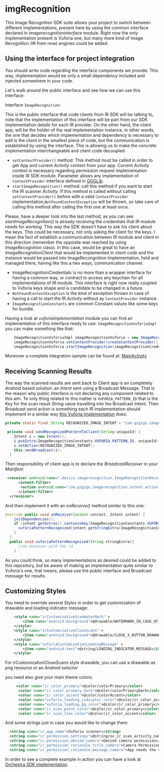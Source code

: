 # imgRecognition

This Image Recognition SDK suite allows your project to switch between different implementations, present here by using the common interface declared in _imagerecognitioninterface_ module. Right now the only implementation present is Vuforia one, but many more kind of Image Recognition (IR from now) engines could be added.

## Using the interface for project integration
You should write code regarding the interface components we provide. This way, implementation would be only a small dependency included and injected somewhere in your code.

Let's walk around the public interface and see how we can use this interface:

Interface `ImageRecognition`:

This is the public interface that code clients from IR SDK will be talking to, note that the implementation of this interface will be part from our SDK implementation details for each IR provider. On the other hand, the client app, will be the holder of the real implementation instance, in other words, the one that decides which implementation and dependency is necessary to add is the client in the smallest piece of code, but the communication is established by using the interface. This is allowing us to make the concrete implementation interchangeable and client code decoupled.    
  
* `setContextProvider()` method: This method must be called in order to get _App_ and current _Activity_ context from your app. Current _Activity_ context is necessary regarding permission request implementation inside IR SDK module. Parameter allows any implementation of `ContextProvider` interface defined in [GGGLib](https://github.com/Gigigo-Android-Devs/gigigo-utils-suite/blob/master/ggglib/src/main/jav/com/gigigo/ggglib/ContextProvider.java).
* `startImageRecognition()` method: call this method if you want to start the IR scanner _Activity_. If this method is called without calling `setContextProvider()` before with a valid `ContextProvider` implementation,`NotFoundContextException` will be thrown, so take care of calling this method after calling the first one  at least once.
 
 Please, have a deeper look into the last method, as you can see _startImageRecognition()_ is already receiving the credentials that IR module needs for working. This way the SDK doesn't have to ask his client about the keys. This could be necessary, not only asking the client for the keys. I mean the fact of establish a communication between IR module and client in this direction (remember the opposite was reached by using _ImageRecognition_ class). In this case, would be great to have an _ImageRecognitionClient_ that would be implemented in client code and the instance would be passed into ImageRecongnition Implementation, held and managed there, having like this a two ways, communication channel.
 
 * ImageRecognitionCredentials`is no more than a wrapper interface for having a common way, or contract to access any keychain for all implementations of IR module. This interface is right now really coupled to Vuforia keys shape and is candidate to be changed in a future.
 * `NotFoundContextException` is the kind of exception thrown in case of having a call to start the IR _Activity_ without ay `ContextProvider` instance.
 * `ImageRecognitionConstants` are common Constant values like some keys for bundle. 
 
 Having a look at _vuforiaimplementation_ module you can find an implementation of this interface ready to use: `ImageRecognitionVuforiaImpl` you can make something like that:
 
 ```java
     ImageRecognitionVuforiaImpl imageRecognitionVuforia = new ImageRecognitionVuforiaImpl();
     imageRecognitionVuforia.setContextProvider(createContextProvider());
     imageRecognitionVuforia.startImageRecognition(imageRecognitionCredentials);
 ```
 Moreover a complete integration sample can be found at: [MainActivity](https://github.com/GigigoGreenLabs/imgRecognition/blob/master/app/src/main/java/com/gigigo/imagerecognition/MainActivity.java)
 
## Receiving Scanning Results

The way the scanned results are sent back to Client app is an completely _Android_ based solution: an _Intent_ sent using a Broadcast Message. That is the reason why public interface is not declaring any component related to this aim. Te only thing related to this matter is `VUFORIA_PATTERN_ID` that is the _Key_ for the scan result _String_ value travelling into the Broadcast Intent. Then Broadcast send action is something each IR implementation should implement in a similar way [this Vuforia implementation](https://github.om/GigigoGreenLabs/imgRecognition/blob/master/vuforiaimplementation/src/main/java/com/gigigo/vuforiaimplementation/VuforiaActivity.java) does:

```java
private static final String RECOGNIZED_IMAGE_INTENT = "com.gigigo.imagerecognition.intent.action.RECOGNIZED_IMAGE";

 private void sendRecognizedPatternToClient(String uniqueId) {
    Intent i = new Intent();
    i.putExtra(ImageRecognitionConstants.VUFORIA_PATTERN_ID, uniqueId);
    i.setAction(RECOGNIZED_IMAGE_INTENT);
    this.sendBroadcast(i);
  }
```

Then responsibility of client app is to declare the _BroadcastReceiver_ in your _Manifest_:
 
 ```xml
  <receiver android:name=".device.imagerecognition.ImageRecognitionReceiver" >
       <intent-filter>
        <action android:name="com.gigigo.imagerecognition.intent.action.RECOGNIZED_IMAGE"></action>
       </intent-filter>
   </receiver>
 ```
 
 And then implement it with an _onReceive()_ method similar to this one:
  
  ```java
  @verride public void onReceive(Context context, Intent intent) {
      initDependencies();
      if (intent.getExtras().containsKey(ImageRecognitionConstants.VUFORIA_PATTERN_ID)){
        vuforiaPatternRecognized(intent.getStringExtra(ImageRecognitionConstants.VUFORIA_PATTERN_ID));
      }
    }
    public void vuforiaPatternRecognized(String stringExtra){
        //do whatever with the id
      }
  ```
  
  As you could think, so many implementations as desired could be added to this repository, but be aware of making an implementation quite similar to Vuforia's one, that means, please use the public interface and Broadcast message for results.
     

## Customizing Styles

You need to override several _Styles_ in order to get customization of drawable and loading indicator message:

 ```xml
     <style name="irCustomizationScanWaterMark" >
         <item name="android:background">@drawable/WATERMARK_IN_CASE_OF_WANTED</item>
     </style>
     <style name="irCustomizationCloseScann" >
         <item name="android:background">@drawable/CLOSE_X_BUTTON_DRAWABLE</item> 
     </style>
     <style name="vuforiaCustomizationLoadingMessage" >
         <item name="android:text">@string/LOADING_INDICATOR_MESSAGE</item>
     </style>
 ```
 For irCustomizationCloseScann style drawable, you can use a drawable as png resource or an _Android selector_
 
 you need also give your main theme colors:
   
  ```xml
       <color name="ir_color_primary">@color/colorPrimary</color>
        <color name="ir_color_primary_dark">@color/colorPrimaryDark</color>
        <color name="ir_color_accent">@color/colorAccent</color>
        <color name="vuforia_loading_indicator_color">@color/ir_color_accent</color>
        <color name="vuforia_loading_bg_color">@color/ir_color_primary</color>
        <color name="ir_scan_point_color">@color/ir_color_primary</color>
        <color name="ir_scan_line_color">@color/ir_color_accent</color>
   ```
  
  And some strings just in case you would like to change them:
  
  ```xml
    <string name="ir_app_name">Vuforia scanner</string>
    <string name="ir_permission_settings">@string/ox_ir_scan_activity_name</string>
    <string name="ir_permission_denied_camera">Denied camera permission</string>
    <string name="ir_permission_rationale_title_camera">Camera Permission</string>
    <string name="ir_permission_rationale_message_camera">App needs the camera device access</string>
  ```

In order to see a complete example in action you can have a look at [Orchextra SDK implementation](https://github.com/Orchextra/orchextra-android-sdk).


